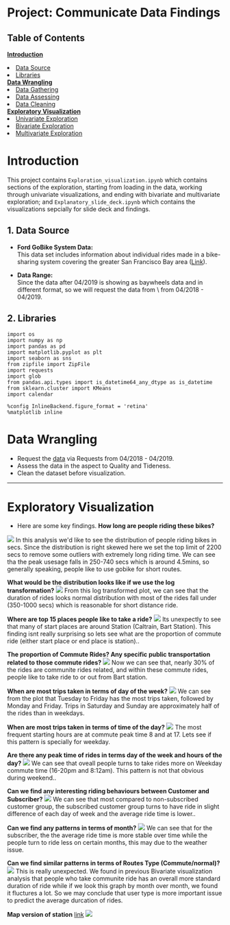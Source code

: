 # Project: Communicate Data Findings 


## Table of Contents 

<a href="#T1"><b>Introduction </b></a>
   <li> <a href="#T1_1">Data Source </a></li>
   <li> <a href="#T1_2">Libraries </a></li>
<a href="#T2"><b>Data Wrangling </b></a>
    <li> <a href="#T2_1">Data Gathering </a></li>
    <li> <a href="#T2_2">Data Assessing </a></li>
    <li> <a href="#T2_3">Data Cleaning </a></li>
<a href="#T3"><b>Exploratory Visualization</b></a>
    <li> <a href="#T3_1">Univariate Exploration </a></li>
    <li> <a href="#T3_2">Bivariate Exploration </a></li>
    <li> <a href="#T3_3">Multivariate Exploration </a></li>

<a id ='T1'> </a>
# Introduction
This project contains 
`Exploration_visualization.ipynb`  which contains sections of the exploration, starting from loading in the data, working through univariate visualizations, and ending with bivariate and multivariate exploration; 
and `Explanatory_slide_deck.ipynb` which contains the visualizations sepcially for slide deck and findings. 

<a id ='T1_1'> </a>
## 1. Data Source
* **Ford GoBike System Data:**  
This data set includes information about individual rides made in a bike-sharing system covering the greater San Francisco Bay area ([Link](https://www.lyft.com/bikes/bay-wheels/system-data)).

* **Data Range:**  
Since the data after 04/2019 is showing as baywheels data and in different format, so we will request the data from \ from 04/2018 - 04/2019.

<a id ='T1_2'> </a>
## 2. Libraries
```
import os
import numpy as np
import pandas as pd
import matplotlib.pyplot as plt
import seaborn as sns
from zipfile import ZipFile
import requests
import glob
from pandas.api.types import is_datetime64_any_dtype as is_datetime
from sklearn.cluster import KMeans
import calendar  

%config InlineBackend.figure_format = 'retina' 
%matplotlib inline
```

<a id ='T2'> </a>
# Data Wrangling
- Request the [data](https://www.lyft.com/bikes/bay-wheels/system-data) via Requests from 04/2018 - 04/2019.
- Assess the data in the aspect to Quality and Tideness. 
- Clean the dataset before visualization. 


**** 
<a id ='T3'> </a>
# Exploratory Visualization 
- Here are some key findings. 
<a id ='T3_1'></a>
**How long are people riding these bikes?** 

<img src="/Communicate-Data-Findings/Pics/p1.png">
In this analysis we'd like to see the distribution of people riding bikes in secs. Since the distribution is right skewed here we set the top limit of 2200 secs to remove some outliers with extremely long riding time.
We can see tha the peak usesage falls in 250-740 secs which is around 4.5mins, so generally speaking, people like to use gobike for short routes.

<p>

**What would be the distribution looks like if we use the log transformation?** 
<img src="/Communicate-Data-Findings/Pics/p2.png">
From this log transformed plot, we can see that the duration of rides looks normal distribution with most of the rides fall under (350-1000 secs) which is reasonable for short distance ride.

<p>

**Where are top 15 places people like to take a ride?** 
<img src="/Communicate-Data-Findings/Pics/p3.png">
Its unexpectly to see that many of start places are around Station (Caltrain, Bart Station). This finding isnt really surprising so lets see what are the proportion of commute ride (either start place or end place is station)..

<p>

**The proportion of Commute Rides? Any specific public transportation related to those commute rides?** 
<img src="/Communicate-Data-Findings/Pics/p4.png"> 
Now we can see that, nearly 30% of the rides are communite rides related, and within these commute rides, people like to take ride to or out from Bart station.

<p>

**When are most trips taken in terms of day of the week?** 
<img src="/Communicate-Data-Findings/Pics/p5.png"> 
We can see from the plot that Tuesday to Friday has the most trips taken, followed by Monday and Friday. Trips in Saturday and Sunday are approximately half of the rides than in weekdays.

<p>

**When are most trips taken in terms of time of the day?** 
<img src="/Communicate-Data-Findings/Pics/p6.png"> 
The most frequent starting hours are at commute peak time 8 and at 17. Lets see if this pattern is specially for weekday.

<p>

**Are there any peak time of rides in terms day of the week and hours of the day?** 
<img src="/Communicate-Data-Findings/Pics/p7.png"> 
We can see that oveall people turns to take rides more on Weekday commute time (16-20pm and 8:12am). This pattern is not that obvious during weekend..
<p>


**Can we find any interesting riding behaviours between Customer and Subscriber?** 
<img src="/Communicate-Data-Findings/Pics/p8.png"> 
We can see that most compared to non-subscribed customer group, the subscribed customer group turns to have ride in slight difference of each day of week and the average ride time is lower..
<p>

**Can we find any patterns in terms of month?** 
<img src="/Communicate-Data-Findings/Pics/p9.png"> 
We can see that for the subscriber, the the average ride time is more stable over time while the people turn to ride less on certain months, this may due to the weather issue.
<p>

**Can we find similar patterns in terms of Routes Type (Commute/normal)?** 
<img src="/Communicate-Data-Findings/Pics/p10.png"> 
This is really unexpected. We found in previous Bivariate visualization analysis that people who take communite ride has an overall more standard duration of ride while if we look this graph by month over month, we found it fluctures a lot. So we may conclude that user type is more important issue to predict the average durcation of rides.

<p>

**Map version of station** [link](https://kepler.gl/demo)
<img src="/Communicate-Data-Findings/Pics/geopic.png"> 